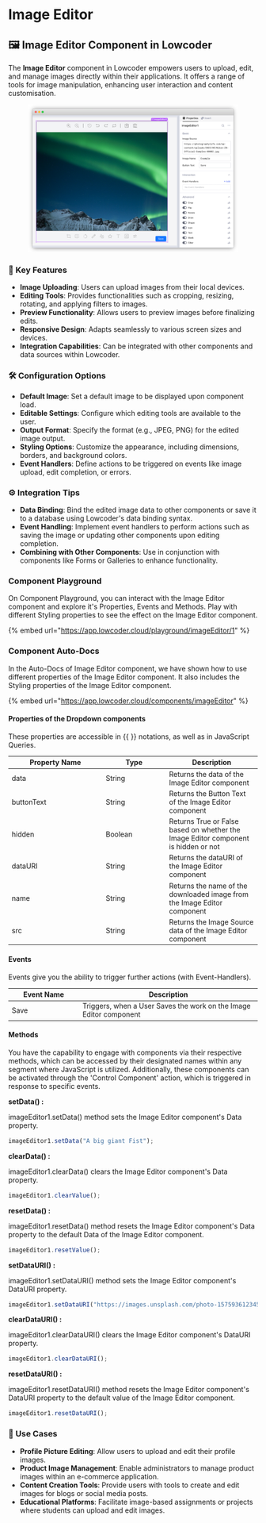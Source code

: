 # Image Editor

## 🖼️ Image Editor Component in Lowcoder

The **Image Editor** component in Lowcoder empowers users to upload, edit, and manage images directly within their applications. It offers a range of tools for image manipulation, enhancing user interaction and content customisation.

<figure><img src="../../../../.gitbook/assets/frame_generic_light (9) (4).png" alt=""><figcaption></figcaption></figure>

### 🔧 Key Features

* **Image Uploading**: Users can upload images from their local devices.
* **Editing Tools**: Provides functionalities such as cropping, resizing, rotating, and applying filters to images.
* **Preview Functionality**: Allows users to preview images before finalizing edits.
* **Responsive Design**: Adapts seamlessly to various screen sizes and devices.
* **Integration Capabilities**: Can be integrated with other components and data sources within Lowcoder.

### 🛠 Configuration Options

* **Default Image**: Set a default image to be displayed upon component load.
* **Editable Settings**: Configure which editing tools are available to the user.
* **Output Format**: Specify the format (e.g., JPEG, PNG) for the edited image output.
* **Styling Options**: Customize the appearance, including dimensions, borders, and background colors.
* **Event Handlers**: Define actions to be triggered on events like image upload, edit completion, or errors.

### ⚙️ Integration Tips

* **Data Binding**: Bind the edited image data to other components or save it to a database using Lowcoder's data binding syntax.
* **Event Handling**: Implement event handlers to perform actions such as saving the image or updating other components upon editing completion.
* **Combining with Other Components**: Use in conjunction with components like Forms or Galleries to enhance functionality.

### Component Playground

On Component Playground, you can interact with the Image Editor component and explore it's Properties, Events and Methods. Play with different Styling properties to see the effect on the Image Editor component.

{% embed url="https://app.lowcoder.cloud/playground/imageEditor/1" %}

### Component Auto-Docs

In the Auto-Docs of Image Editor  component, we have shown how to use different properties of the Image Editor  component. It also includes the Styling properties of the Image Editor  component.

{% embed url="https://app.lowcoder.cloud/components/imageEditor" %}

#### Properties of the Dropdown components <a href="#properties-of-the-table" id="properties-of-the-table"></a>

These properties are accessible in \{{ \}} notations, as well as in JavaScript Queries.

<table><thead><tr><th width="175.97265625">Property Name</th><th width="114.05859375">Type</th><th>Description</th></tr></thead><tbody><tr><td>data</td><td>String</td><td>Returns the data of the Image Editor component</td></tr><tr><td>buttonText</td><td>String</td><td>Returns the Button Text of the Image Editor component</td></tr><tr><td>hidden</td><td>Boolean</td><td>Returns True or False based on whether the Image Editor component is hidden or not</td></tr><tr><td>dataURI</td><td>String</td><td>Returns the dataURI of the Image Editor component</td></tr><tr><td>name</td><td>String</td><td>Returns the name of the downloaded image from the Image Editor component</td></tr><tr><td>src</td><td>String</td><td>Returns the Image Source data of the Image Editor component</td></tr></tbody></table>

#### Events <a href="#events" id="events"></a>

Events give you the ability to trigger further actions (with Event-Handlers).

<table><thead><tr><th width="166.04296875">Event Name</th><th width="458.8515625">Description</th></tr></thead><tbody><tr><td>Save</td><td>Triggers, when a User Saves the work on the Image Editor component</td></tr></tbody></table>

#### Methods <a href="#methods" id="methods"></a>

You have the capability to engage with components via their respective methods, which can be accessed by their designated names within any segment where JavaScript is utilized. Additionally, these components can be activated through the 'Control Component' action, which is triggered in response to specific events.

**setData() :**&#x20;

imageEditor1.setData() method sets the Image Editor component's Data property.

```javascript
imageEditor1.setData("A big giant Fist");
```

**clearData() :**&#x20;

imageEditor1.clearData() clears the Image Editor component's Data property.

```javascript
imageEditor1.clearValue();
```

**resetData() :**&#x20;

imageEditor1.resetData()  method resets the Image Editor component's Data property to the default Data of the Image Editor component.

```javascript
imageEditor1.resetValue();
```

**setDataURI() :**&#x20;

imageEditor1.setDataURI() method sets the Image Editor component's DataURI property.

```javascript
imageEditor1.setDataURI("https://images.unsplash.com/photo-1575936123452-b67c3203c357?q=80&w=3270&auto=format&fit=crop&ixlib=rb-4.1.0&ixid=M3wxMjA3fDB8MHxwaG90by1wYWdlfHx8fGVufDB8fHx8fA%3D%3D");
```

**clearDataURI() :**&#x20;

imageEditor1.clearDataURI() clears the Image Editor component's DataURI property.

```javascript
imageEditor1.clearDataURI();
```

**resetDataURI() :**&#x20;

imageEditor1.resetDataURI()  method resets the Image Editor component's DataURI property to the default value of the Image Editor component.

```javascript
imageEditor1.resetDataURI();
```

### 📌 Use Cases

* **Profile Picture Editing**: Allow users to upload and edit their profile images.
* **Product Image Management**: Enable administrators to manage product images within an e-commerce application.
* **Content Creation Tools**: Provide users with tools to create and edit images for blogs or social media posts.
* **Educational Platforms**: Facilitate image-based assignments or projects where students can upload and edit images.
